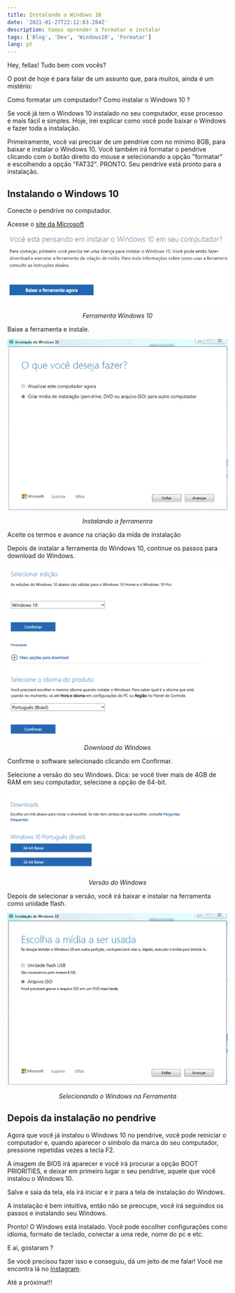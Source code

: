 ```yaml
---
title: Instalando o Windows 10
date: '2021-01-27T22:12:03.284Z'
description: Vamos aprender a formatar e instalar 
tags: ['Blog', 'Dev', 'Windows10', 'Formatar']
lang: pt
---
```


Hey, fellas! Tudo bem com vocês?

O post de hoje é para falar de um assunto que, para muitos, ainda é um mistério:

Como formatar um computador? Como instalar o Windows 10 ?

Se você já tem o Windows 10 instalado no seu computador, esse processo é mais fácil e simples. Hoje, irei explicar como você pode baixar o Windows e fazer toda a instalação. 

Primeiramente, você vai precisar de um pendrive com no mínimo 8GB, para baixar e instalar o Windows 10. Você também irá formatar o pendrive clicando com o botão direito do mouse e selecionando a opção "formatar" e escolhendo a opção "FAT32". PRONTO. Seu pendrive está pronto para a instalação.

## Instalando o Windows 10 

  Conecte o pendrive no computador.

  Acesse o [site da Microsoft](http://microsoft.com/pt-br/software-download/windows10ISO)


![imagem do site](imge.png)
<center><em>Ferramenta Windows 10</em></center>

  Baixe a ferramenta e instale.

![imagem do site](imge00.jpg)
<center><em>Instalando a ferramenra</em></center>

  Aceite os termos e avance na criação da mída de instalação

Depois de instalar a ferramenta do Windows 10, continue os passos para download do Windows.

![imagem do site](imge01.jpg)
<center><em>Download do Windows</em></center>

  Confirme o software selecionado clicando em Confirmar.

  Selecione a versão do seu Windows. Dica: se você tiver mais de 4GB de RAM em seu computador, selecione a opção de 64-bit.

![versão do windows](imge02.jpg)
<center><em>Versão do Windows</em></center>

  Depois de selecionar a versão, você irá baixar e instalar na ferramenta como unidade flash.

![versão do windows](imge03.jpg)
<center><em>Selecionando o Windows na Ferramenta</em></center>

## Depois da instalação no pendrive

Agora que você já instalou o Windows 10 no pendrive, você pode reiniciar o computador e, quando aparecer o símbolo da marca do seu computador, pressione repetidas vezes a tecla F2.

A imagem de BIOS irá aparecer e você irá procurar a opção BOOT PRIORITIES, e deixar em primeiro lugar o seu pendrive, aquele que você instalou o Windows 10.

Salve e saia da tela, ela irá iniciar e ir para a tela de instalação do Windows. 

A instalação é bem intuitiva, então não se preocupe, você irá seguindos os passos e instalando seu Windows.

Pronto! O Windows está instalado. Você pode escolher configurações como idioma, formato de teclado, conectar a uma rede, nome do pc e etc.

E aí, gostaram ?

Se você precisou fazer isso e conseguiu, dá um jeito de me falar! 
Você me encontra lá no [instagram](http://instagram.com/techplatformdigital).

Até a próxima!!!